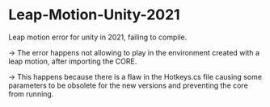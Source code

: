 # Leap-Motion-Unity-2021
Leap motion error for unity in 2021, failing to compile.

-> The error happens not allowing to play in the environment created with a leap motion, after importing the CORE.

-> This happens because there is a flaw in the Hotkeys.cs file causing some parameters to be obsolete for the new versions and preventing the core from running.
